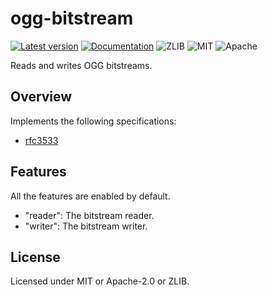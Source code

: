 # ogg-bitstream

[![Latest version](https://img.shields.io/crates/v/ogg-bitstream.svg)](https://crates.io/crates/ogg-bitstream)
[![Documentation](https://docs.rs/ogg-bitstream/badge.svg)](https://docs.rs/ogg-bitstream)
![ZLIB](https://img.shields.io/badge/license-zlib-blue.svg)
![MIT](https://img.shields.io/badge/license-MIT-blue.svg)
![Apache](https://img.shields.io/badge/license-Apache-blue.svg)

Reads and writes OGG bitstreams.

## Overview

Implements the following specifications:

* [rfc3533](https://tools.ietf.org/html/rfc3533.html)

## Features

All the features are enabled by default.

* "reader": The bitstream reader.
* "writer": The bitstream writer.

## License

Licensed under MIT or Apache-2.0 or ZLIB.
